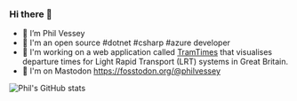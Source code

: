 ### Hi there 👋

- 🔭 I’m Phil Vessey
- 🏢 I'm an open source #dotnet #csharp #azure developer
- 🚊 I'm working on a web application called [TramTimes](https://tramtimes.net) that visualises departure times for Light Rapid Transport (LRT) systems in Great Britain.
- 🐘 I'm on Mastodon https://fosstodon.org/@philvessey

![Phil's GitHub stats](https://github-readme-stats.vercel.app/api?username=philvessey&show_icons=true&theme=transparent)
